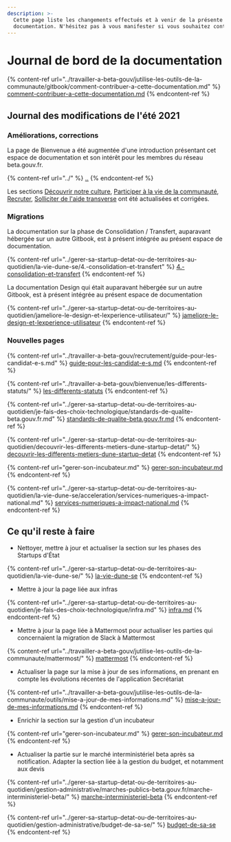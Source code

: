 ```yaml
---
description: >-
  Cette page liste les changements effectués et à venir de la présente
  documentation. N'hésitez pas à vous manifester si vous souhaitez contribuer !
---
```


# Journal de bord de la documentation

{% content-ref url="../travailler-a-beta-gouv/jutilise-les-outils-de-la-communaute/gitbook/comment-contribuer-a-cette-documentation.md" %}
[comment-contribuer-a-cette-documentation.md](../travailler-a-beta-gouv/jutilise-les-outils-de-la-communaute/gitbook/comment-contribuer-a-cette-documentation.md)
{% endcontent-ref %}

## Journal des modifications de l'été 2021

### Améliorations, corrections

La page de Bienvenue a été augmentée d'une introduction présentant cet espace de documentation et son intérêt pour les membres du réseau beta.gouv.fr.

{% content-ref url="../" %}
[..](../)
{% endcontent-ref %}

Les sections [Découvrir notre culture](../travailler-a-beta-gouv/culture/), [Participer à la vie de la communauté](../travailler-a-beta-gouv/actions-transverses/), [Recruter](../travailler-a-beta-gouv/recrutement/), [Solliciter de l'aide transverse](../gerer-sa-startup-detat-ou-de-territoires-au-quotidien/je-sollicite-de-laide-transverse/) ont été actualisées et corrigées.

### Migrations

La documentation sur la phase de Consolidation / Transfert, auparavant hébergée sur un autre Gitbook, est à présent intégrée au présent espace de documentation.

{% content-ref url="../gerer-sa-startup-detat-ou-de-territoires-au-quotidien/la-vie-dune-se/4.-consolidation-et-transfert" %}
[4.-consolidation-et-transfert](../gerer-sa-startup-detat-ou-de-territoires-au-quotidien/la-vie-dune-se/4.-consolidation-et-transfert)
{% endcontent-ref %}

La documentation Design qui était auparavant hébergée sur un autre Gitbook, est à présent intégrée au présent espace de documentation

{% content-ref url="../gerer-sa-startup-detat-ou-de-territoires-au-quotidien/jameliore-le-design-et-lexperience-utilisateur/" %}
[jameliore-le-design-et-lexperience-utilisateur](../gerer-sa-startup-detat-ou-de-territoires-au-quotidien/jameliore-le-design-et-lexperience-utilisateur/)
{% endcontent-ref %}

### Nouvelles pages

{% content-ref url="../travailler-a-beta-gouv/recrutement/guide-pour-les-candidat-e-s.md" %}
[guide-pour-les-candidat-e-s.md](../travailler-a-beta-gouv/recrutement/guide-pour-les-candidat-e-s.md)
{% endcontent-ref %}

{% content-ref url="../travailler-a-beta-gouv/bienvenue/les-differents-statuts/" %}
[les-differents-statuts](../travailler-a-beta-gouv/bienvenue/les-differents-statuts/)
{% endcontent-ref %}

{% content-ref url="../gerer-sa-startup-detat-ou-de-territoires-au-quotidien/je-fais-des-choix-technologique/standards-de-qualite-beta.gouv.fr.md" %}
[standards-de-qualite-beta.gouv.fr.md](../gerer-sa-startup-detat-ou-de-territoires-au-quotidien/je-fais-des-choix-technologique/standards-de-qualite-beta.gouv.fr.md)
{% endcontent-ref %}

{% content-ref url="../gerer-sa-startup-detat-ou-de-territoires-au-quotidien/decouvrir-les-differents-metiers-dune-startup-detat/" %}
[decouvrir-les-differents-metiers-dune-startup-detat](../gerer-sa-startup-detat-ou-de-territoires-au-quotidien/decouvrir-les-differents-metiers-dune-startup-detat/)
{% endcontent-ref %}

{% content-ref url="gerer-son-incubateur.md" %}
[gerer-son-incubateur.md](gerer-son-incubateur.md)
{% endcontent-ref %}

{% content-ref url="../gerer-sa-startup-detat-ou-de-territoires-au-quotidien/la-vie-dune-se/acceleration/services-numeriques-a-impact-national.md" %}
[services-numeriques-a-impact-national.md](../gerer-sa-startup-detat-ou-de-territoires-au-quotidien/la-vie-dune-se/acceleration/services-numeriques-a-impact-national.md)
{% endcontent-ref %}

## Ce qu'il reste à faire

* Nettoyer, mettre à jour et actualiser la section sur les phases des Startups d'État

{% content-ref url="../gerer-sa-startup-detat-ou-de-territoires-au-quotidien/la-vie-dune-se/" %}
[la-vie-dune-se](../gerer-sa-startup-detat-ou-de-territoires-au-quotidien/la-vie-dune-se/)
{% endcontent-ref %}

* Mettre à jour la page liée aux infras

{% content-ref url="../gerer-sa-startup-detat-ou-de-territoires-au-quotidien/je-fais-des-choix-technologique/infra.md" %}
[infra.md](../gerer-sa-startup-detat-ou-de-territoires-au-quotidien/je-fais-des-choix-technologique/infra.md)
{% endcontent-ref %}

* Mettre à jour la page liée à Mattermost pour actualiser les parties qui concernaient la migration de Slack à Mattermost

{% content-ref url="../travailler-a-beta-gouv/jutilise-les-outils-de-la-communaute/mattermost/" %}
[mattermost](../travailler-a-beta-gouv/jutilise-les-outils-de-la-communaute/mattermost/)
{% endcontent-ref %}

* Actualiser la page sur la mise à jour de ses informations, en prenant en compte les évolutions récentes de l'application Secrétariat

{% content-ref url="../travailler-a-beta-gouv/jutilise-les-outils-de-la-communaute/outils/mise-a-jour-de-mes-informations.md" %}
[mise-a-jour-de-mes-informations.md](../travailler-a-beta-gouv/jutilise-les-outils-de-la-communaute/outils/mise-a-jour-de-mes-informations.md)
{% endcontent-ref %}

* Enrichir la section sur la gestion d'un incubateur

{% content-ref url="gerer-son-incubateur.md" %}
[gerer-son-incubateur.md](gerer-son-incubateur.md)
{% endcontent-ref %}

* Actualiser la partie sur le marché interministériel beta après sa notification. Adapter la section liée à la gestion du budget, et notamment aux devis

{% content-ref url="../gerer-sa-startup-detat-ou-de-territoires-au-quotidien/gestion-administrative/marches-publics-beta.gouv.fr/marche-interministeriel-beta/" %}
[marche-interministeriel-beta](../gerer-sa-startup-detat-ou-de-territoires-au-quotidien/gestion-administrative/marches-publics-beta.gouv.fr/marche-interministeriel-beta/)
{% endcontent-ref %}

{% content-ref url="../gerer-sa-startup-detat-ou-de-territoires-au-quotidien/gestion-administrative/budget-de-sa-se/" %}
[budget-de-sa-se](../gerer-sa-startup-detat-ou-de-territoires-au-quotidien/gestion-administrative/budget-de-sa-se/)
{% endcontent-ref %}
